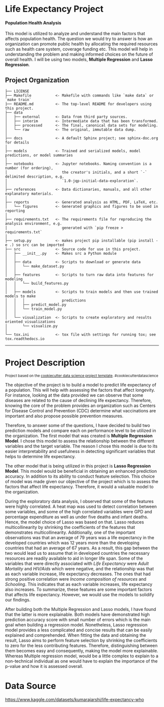 Life Expectancy Project
==============================
#### Population Health Analysis
This model is utilized to analyze and understand the main factors that affects population health. The question we would try to answer is how an organization can promote public health by allocating the required resources such as health care system, coverage funding etc. This model will help in understanding the problem and making informed choices on the future of overall health. I will be using two models, **Multiple Regression** and **Lasso Regression**.


Project Organization
------------

    ├── LICENSE
    ├── Makefile           <- Makefile with commands like `make data` or `make train`
    ├── README.md          <- The top-level README for developers using this project.
    ├── data
    │   ├── external       <- Data from third party sources.
    │   ├── interim        <- Intermediate data that has been transformed.
    │   ├── processed      <- The final, canonical data sets for modeling.
    │   └── raw            <- The original, immutable data dump.
    │
    ├── docs               <- A default Sphinx project; see sphinx-doc.org for details
    │
    ├── models             <- Trained and serialized models, model predictions, or model summaries
    │
    ├── notebooks          <- Jupyter notebooks. Naming convention is a number (for ordering),
    │                         the creator's initials, and a short `-` delimited description, e.g.
    │                         `1.0-jqp-initial-data-exploration`.
    │
    ├── references         <- Data dictionaries, manuals, and all other explanatory materials.
    │
    ├── reports            <- Generated analysis as HTML, PDF, LaTeX, etc.
    │   └── figures        <- Generated graphics and figures to be used in reporting
    │
    ├── requirements.txt   <- The requirements file for reproducing the analysis environment, e.g.
    │                         generated with `pip freeze > requirements.txt`
    │
    ├── setup.py           <- makes project pip installable (pip install -e .) so src can be imported
    ├── src                <- Source code for use in this project.
    │   ├── __init__.py    <- Makes src a Python module
    │   │
    │   ├── data           <- Scripts to download or generate data
    │   │   └── make_dataset.py
    │   │
    │   ├── features       <- Scripts to turn raw data into features for modeling
    │   │   └── build_features.py
    │   │
    │   ├── models         <- Scripts to train models and then use trained models to make
    │   │   │                 predictions
    │   │   ├── predict_model.py
    │   │   └── train_model.py
    │   │
    │   └── visualization  <- Scripts to create exploratory and results oriented visualizations
    │       └── visualize.py
    │
    └── tox.ini            <- tox file with settings for running tox; see tox.readthedocs.io

--------
# Project Description


<p><small>Project based on the <a target="_blank" href="https://drivendata.github.io/cookiecutter-data-science/">cookiecutter data science project template</a>. #cookiecutterdatascience</small></p>

The objective of the project is to build a model to predict life expectancy of a population.  This will help with assessing the factors that affect longevity.  For instance, looking at the data provided we can observe that some diseases are related to the cause of declining life expectancy. Therefore, knowing the core of the problem provides an organization such as Centers for Disease Control and Prevention (CDC) determine what vaccinations are important and also propose possible prevention measures. 

Therefore, to answer some of the questions, I have decided to build two prediction models and compare each on performance level to be utilized in the organization. The first model that was created is **Multiple Regression Model**. I chose this model to assess the relationship between the different variables and the target variable. The reason I chose this model is due to its easier interpretability and usefulness in detecting significant variables that helps to determine life expectancy. 

The other model that is being utilized in this project is **Lasso Regression Model**. This model would be beneficial in obtaining an enhanced prediction accuracy. In addition to its ability to conduct feature selection. This choice of model was made given our objective of the project which is to assess the factors that affect life expectancy. Therefore, it would a valuable model to the organization.

During the exploratory data analysis, I observed that some of the features were highly correlated. A heat map was used to detect correlation between some variables, and some of the high correlated variables were GPD and percentage expenditure as well as under five deaths and infant deaths. Hence, the model choice of Lasso was based on that. Lasso reduces multicollinearity by shrinking the coefficients of the features that demonstrates multicollinearity. Additionally, one of the important observations was that an average of 79 years was a life expectancy in the developed countries which was 12 years more than the developing countries that had an average of 67 years. As a result, this gap between the two would lead us to assume that in developed countries the necessary resources are readily available to aid in longer life span. Some of the variables that were directly associated with *Life Expectancy* were *Adult Mortality* and *HIV/Aids* which were negative, and the relationship was that as each variable increase, life expectancy decreases. The ones that had strong positive correlation were *Income composition of resources* and *Schooling*. This indicates that as each variable increases, life expectancy also increases. To summarize, these features are some important factors that affects life expectancy. However, we would use the models to solidify our findings.

After building both the Multiple Regression and Lasso models, I have found that the latter is more explainable. Both models have demonstrated high prediction accuracy score with small number of errors which is the main goal when building a regression model. Nonetheless, Lasso regression model provides a less complicated and concise results that can be easily explained and comprehended. When fitting the data and obtaining the result, Lasso aims to perform feature selection by shrinking the coefficients to zero for the less contributing features. Therefore, distinguishing between them becomes easy and consequently, making the model more explainable. Whereas Multiple regression model, would be a little complex to explain to a non-technical individual as one would have to explain the importance of the p-value and how it is assessed overall.



# Data Source
https://www.kaggle.com/datasets/kumarajarshi/life-expectancy-who